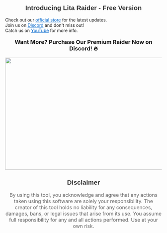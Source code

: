 <h2 align="center" style="font-family: 'Arial', sans-serif; color: #333;">Introducing Lita Raider - Free Version</h2>

<p align="center" style="font-size: 16px;">
  
  Check out our <a href="https://getlita.xyz/" style="color: #0066cc;">official store</a> for the latest updates.  
  Join us on <a href="https://discord.gg/pmrrnXhUQg" style="color: #0066cc;">Discord</a> and don't miss out!  
  Catch us on <a href="https://www.youtube.com/@litaprojects" style="color: #0066cc;">YouTube</a> for more info.
</p>

<p align="center" style="font-size: 18px; font-weight: bold;">
  <strong>Want More? Purchase Our Premium Raider Now on Discord! 🔥</strong>
</p>

<p align="center">
  <img width="640" height="360" src="https://github.com/user-attachments/assets/7d48b905-5efd-498d-97c9-8cd23291ddab">
</p>

<h2 align="center" style="font-family: 'Arial', sans-serif; color: #333;">Disclaimer</h2>
<p style="font-size: 16px; color: #666; text-align: center;">
By using this tool, you acknowledge and agree that any actions taken using this software are solely your responsibility. The creator of this tool holds no liability for any consequences, damages, bans, or legal issues that arise from its use. You assume full responsibility for any and all actions performed. Use at your own risk.
</p>
